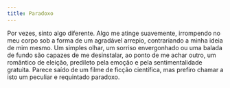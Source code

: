 ```yaml
---
title: Paradoxo
---
```


Por vezes, sinto algo diferente. Algo me atinge suavemente, irrompendo no meu corpo sob a forma de um agradável arrepio, contrariando a minha ideia de mim mesmo. Um simples olhar, um sorriso envergonhado ou uma balada de fundo são capazes de me desinstalar, ao ponto de me achar outro, um romântico de eleição, predileto pela emoção e pela sentimentalidade gratuita. Parece saído de um filme de ficção científica, mas prefiro chamar a isto um peculiar e requintado paradoxo.